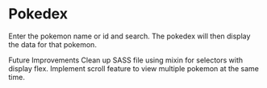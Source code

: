# Pokedex

Enter the pokemon name or id and search.
The pokedex will then display the data for that pokemon.

Future Improvements
Clean up SASS file using mixin for selectors with display flex.
Implement scroll feature to view multiple pokemon at the same time.
